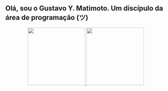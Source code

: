 ## Olá, sou o Gustavo Y. Matimoto. Um discípulo da área de programação (ツ)

<div align="center">
  <a href="https://github.com/GustavoYM01">
  <img height="180em" src="https://github-readme-stats.vercel.app/api?username=GustavoYM01&show_icons=true&theme=dark&include_all_commits=true&count_private=true"/>
  <img height="180em" src="https://github-readme-stats.vercel.app/api/top-langs/?username=GustavoYM01&layout=compact&langs_count=7&theme=dark"/>
</div>
